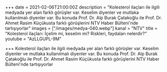 +++
date = 2021-02-06T21:00:00Z
description = "Kolesterol ilaçları ile ilgili medyada yer alan farklı görüşler var. Keselim diyenler ve mutlaka kullanılmalı diyenler var. Bu konuda Prof. Dr. Alp Burak Çatakoğlu ile Prof. Dr. Ahmet Rasim Küçükusta farklı görüşlerini NTV Haber Bülteni'nde tartışıyorlar"
images = ["/images/medya-040.webp"]
kanal = "NTV"
title = "Kolesterol ilaçları: İçelim mi, keselim mi? Riskleri, faydaları nelerdir?"
youtube = "AzLLGUPL-9M"

+++
Kolesterol ilaçları ile ilgili medyada yer alan farklı görüşler var. Keselim diyenler ve mutlaka kullanılmalı diyenler var. Bu konuda Prof. Dr. Alp Burak Çatakoğlu ile Prof. Dr. Ahmet Rasim Küçükusta farklı görüşlerini NTV Haber Bülteni'nde tartışıyorlar